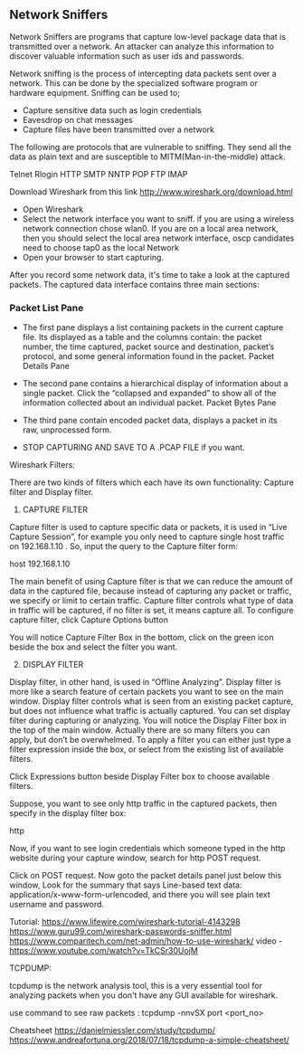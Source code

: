 ## Network Sniffers

Network Sniffers are programs that capture low-level package data that is transmitted over a network. An attacker can analyze this information to discover valuable information such as user ids and passwords.

Network sniffing is the process of intercepting data packets sent over a network. This can be done by the specialized software program or hardware equipment. Sniffing can be used to;

- Capture sensitive data such as login credentials
- Eavesdrop on chat messages
- Capture files have been transmitted over a network

The following are protocols that are vulnerable to sniffing. They send all the data as plain text and are susceptible to MITM(Man-in-the-middle) attack.

Telnet
Rlogin
HTTP
SMTP
NNTP
POP
FTP
IMAP

Download Wireshark from this link http://www.wireshark.org/download.html

- Open Wireshark
- Select the network interface you want to sniff. if you are using a wireless network connection chose wlan0. If you are on a local area network, then you should select the local area network interface, oscp candidates need to choose tap0 as the local Network
- Open your browser to start capturing.

After you record some network data, it's time to take a look at the captured packets.
The captured data interface contains three main sections:

### Packet List Pane
- The first pane displays a list containing packets in the current capture file. Its displayed as a table and the columns contain: the packet number, the time captured, packet source and destination, packet’s protocol, and some general information found in the packet.
Packet Details Pane
- The second pane contains a hierarchical display of information about a single packet. Click the “collapsed and expanded” to show all of the information collected about an individual packet.
Packet Bytes Pane
- The third pane contain encoded packet data, displays a packet in its raw, unprocessed form.

- STOP CAPTURING AND SAVE TO A .PCAP FILE if you want.

Wireshark Filters:

There are two kinds of filters which each have its own functionality: Capture filter and Display filter.

1. CAPTURE FILTER

Capture filter is used to capture specific data or packets, it is used in “Live Capture Session”, for example you only need to capture single host traffic on 192.168.1.10 . So, input the query to the Capture filter form:

host 192.168.1.10

The main benefit of using Capture filter is that we can reduce the amount of data in the captured file, because instead of capturing any packet or traffic, we specify or limit to certain traffic. Capture filter controls what type of data in traffic will be captured, if no filter is set, it means capture all. To configure capture filter, click Capture Options button

You will notice Capture Filter Box in the bottom, click on the green icon beside the box and select the filter you want.

2. DISPLAY FILTER

Display filter, in other hand, is used in “Offline Analyzing”. Display filter is more like a search feature of certain packets you want to see on the main window. Display filter controls what is seen from an existing packet capture, but does not influence what traffic is actually captured. You can set display filter during capturing or analyzing. You will notice the Display Filter box in the top of the main window. Actually there are so many filters you can apply, but don’t be overwhelmed. To apply a filter you can either just type a filter expression inside the box, or select from the existing list of available filters.

Click Expressions button beside Display Filter box to choose available filters.

Suppose, you want to see only http traffic in the captured packets, then specify in the display filter box:

http

Now, if you want to see login credentials which someone typed in the http website during your capture window, search for http POST request.

Click on POST request. Now goto the packet details panel just below this window,  Look for the summary that says Line-based text data: application/x-www-form-urlencoded, and there you will see plain text username and password.

Tutorial:
https://www.lifewire.com/wireshark-tutorial-4143298
https://www.guru99.com/wireshark-passwords-sniffer.html
https://www.comparitech.com/net-admin/how-to-use-wireshark/
video - https://www.youtube.com/watch?v=TkCSr30UojM

TCPDUMP:

tcpdump is the network analysis tool, this is a very essential tool for analyzing packets when you don't have any GUI available for wireshark.

use command to see raw packets : tcpdump -nnvSX port <port_no>

Cheatsheet
https://danielmiessler.com/study/tcpdump/
https://www.andreafortuna.org/2018/07/18/tcpdump-a-simple-cheatsheet/
